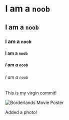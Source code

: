 # I am a `noob`
## I am a `noob`
### I am a `noob`
#### I am a `noob`
##### I am a `noob`
###### I am a `noob`

This is my virgin commit!

![Borderlands Movie Poster](https://www.google.com/url?sa=i&url=https%3A%2F%2Fencrypted-tbn2.gstatic.com%2Fimages%3Fq%3Dtbn%3AANd9GcR_kbP-Lmqh7zS2CJoRQQ3J_UKkRWRYMnTH4S8uprOg9zkXMJ9a&psig=AOvVaw1Avvb1W7KrDtGoKlmhJdZs&ust=1733113720131000&source=images&cd=vfe&opi=89978449&ved=0CBAQjRxqFwoTCNC06e7dhYoDFQAAAAAdAAAAABAE)

Added a photo!
